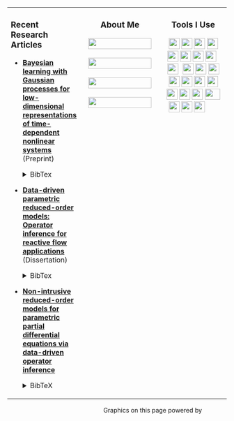 <table cellspacing="0" cellpadding="0"><tr><td valign="top">

### Recent Research Articles

- [**Bayesian learning with Gaussian processes for low-dimensional representations of time-dependent nonlinear systems**](https://arxiv.org/abs/2408.03455) (Preprint)<details><summary>BibTex</summary><pre>
@misc{mcquarrie2024gpbayesopinf,
    title = {Bayesian learning with {G}aussian processes for low-dimensional representations of time-dependent nonlinear systems}, 
    author = {Shane A. McQuarrie and Anirban Chaudhuri and Karen E. Willcox and Mengwu Guo},
    year = {2024},
    eprint = {2408.03455},
    archivePrefix = {arXiv},
}
</pre></details>

- [**Data-driven parametric reduced-order models: Operator inference for reactive flow applications**](https://doi.org/10.26153/tsw/50172) (Dissertation)<details><summary>BibTex</summary><pre>
@phdthesis{mcquarrie2023thesis,
    title = {Data-driven parametric reduced-order models: {O}perator inference for reactive flow applications},
    author = {Shane A. McQuarrie},
    year = {2023},
    doi = {10.26153/tsw/50172},
    school = {The University of Texas at Austin},
}
</pre></details>

- [**Non-intrusive reduced-order models for parametric partial differential equations via data-driven operator inference**](https://epubs.siam.org/doi/full/10.1137/21M1452810)<details><summary>BibTeX</summary><pre>
@article{mcquarrie2023popinf,
    title = {Non-intrusive reduced-order models for parametric partial differential equations via data-driven operator inference},
    author = {McQuarrie, Shane A. and Khodabakhshi, Parisa and Willcox, Karen E.},
    journal = {SIAM Journal on Scientific Computing},
    volume = {45},
    number = {4},
    pages = {A1917-A1946},
    year = {2023},
    doi = {10.1137/21M1452810},
}
</pre></details>

</td><td align="center" valign="top" width="180">

### About Me

<p align="center">
    <a href="https://github.com/shanemcq18/shanemcq18/raw/main/cv/ShaneMcQuarrieCV.pdf"><img src="https://img.shields.io/badge/Curriculum%20Vitae-005A2B.svg?style=flat-square&logo=read-the-docs&logoColor=white" height="25" width="145"/></a>
    <br></br>
    <a href="https://scholar.google.com/citations?user=qQ6JDJ4AAAAJ"><img src="https://img.shields.io/badge/Google%20Scholar-4285F4.svg?style=flat-square&logo=google-scholar&logoColor=white" height="25" width="145"/></a>
    <br></br>
    <a href="https://www.linkedin.com/in/shane-mcquarrie"><img src="https://img.shields.io/badge/LinkedIn%20Profile-0077B5.svg?style=flat-square&logo=linkedin&logoColor=white" height="25" width="145"/></a>
    <br></br>
    <a href="mailto:smcquar@sandia.gov"><img src="https://img.shields.io/badge/Contact%20(Email)-D14836.svg?style=flat-square&logo=gmail&logoColor=white" height="25" width="145"/></a>
</p>

</td><td align="center" valign="top" width="190">

### Tools I Use

<p align="center">
    <a href="https://www.python.org/"><img src="https://img.shields.io/badge/-3776AB.svg?style=flat-square&logo=python&logoColor=white&logoWidth=0" height="25"/></a>
    <a href="https://en.wikipedia.org/wiki/Unix_shell"><img src="https://img.shields.io/badge/-4EAA25.svg?style=flat-square&logo=gnu-bash&logoColor=white" height="25"/></a>
    <a href="https://www.latex-project.org/"><img src="https://img.shields.io/badge/-008080.svg?style=flat-square&logo=latex&logoColor=white" height="25"/></a>
    <a href="https://guides.github.com/features/mastering-markdown/"><img src="https://img.shields.io/badge/-000000.svg?style=flat-square&logo=markdown&logoColor=white" height="25"/></a>
    <a href="https://git-scm.com/"><img src="https://img.shields.io/badge/-F05032.svg?style=flat-square&logo=git&logoColor=white" height="25"/></a>
    <a href="https://github.com/"><img src="https://img.shields.io/badge/-181717.svg?style=flat-square&logo=github&logoColor=white" height="25"/></a>
    <a href="https://slack.com/"><img src="https://img.shields.io/badge/-4A154B.svg?style=flat-square&logo=slack&logoColor=white" height="25"/></a>
    <a href="https://zoom.us"><img src="https://img.shields.io/badge/-2D8CFF.svg?style=flat-square&logo=zoom&logoColor=white" height="25"/></a>
    <a href="https://code.visualstudio.com/"><img src="https://img.shields.io/badge/-FFFFFF.svg?style=flat-square" height="25" width="2"/></a>
    <a href="https://code.visualstudio.com/"><img src="https://code.visualstudio.com/assets/images/code-stable.png" height="25"/></a>
    <a href="https://code.visualstudio.com/"><img src="https://img.shields.io/badge/-FFFFFF.svg?style=flat-square" height="25" width="2"/></a>
    <a href="https://jupyter.org/"><img src="https://img.shields.io/badge/-F37626.svg?style=flat-square&logo=jupyter&logoColor=white" height="25"/></a>
    <a href="https://www.overleaf.com/"><img src="https://img.shields.io/badge/-47A141.svg?style=flat-square&logo=overleaf&logoColor=white" height="25"/></a>
    <!-- <a href="https://www.microsoft.com/en-us/microsoft-365/powerpoint"><img src="https://img.shields.io/badge/-B7472A.svg?style=flat-square&logo=microsoft-powerpoint&logoColor=white" height="25"/></a> -->
    <a href="https://www.apple.com/"><img src="https://img.shields.io/badge/-999999.svg?style=flat-square&logo=apple&logoColor=white" height="25"/></a>
    <!-- <a href="https://www.linux.org/"><img src="https://img.shields.io/badge/-FCC624.svg?style=flat-square&logo=linux&logoColor=black" height="25"/></a> -->
    <a href="https://www.google.com/chrome/"><img src="https://img.shields.io/badge/-4285F4.svg?style=flat-square&logo=google-chrome&logoColor=white" height="25"/></a>
    <!-- <a href="https://www.apple.com/safari/"><img src="https://img.shields.io/badge/-000000.svg?style=flat-square&logo=safari&logoColor=white" height="25"/></a> -->
    <a href="https://github.com/features/actions"><img src="https://img.shields.io/badge/-2088FF.svg?style=flat-square&logo=github-actions&logoColor=white" height="25"/></a>
    <a href="https://drive.google.com"><img src="https://img.shields.io/badge/-4285F4.svg?style=flat-square&logo=google-drive&logoColor=white" height="25"/></a>
    <a href="https://www.youtube.com/"><img src="https://img.shields.io/badge/-FF0000.svg?style=flat-square&logo=youtube&logoColor=white" height="25"/></a>
    <a href="https://stackexchange.com/"><img src="https://img.shields.io/badge/-1E5397.svg?style=flat-square&logo=stack-exchange&logoColor=white" height="25"/></a>
    <a href="https://stackoverflow.com/"><img src="https://img.shields.io/badge/-FE7A16.svg?style=flat-square&logo=stack-overflow&logoColor=white" height="25"/></a>
    <a href="https://github.com/features/copilot"><img src="https://img.shields.io/badge/-181717?style=flat-square&logo=github-copilot&logoColor=white" height="25"/></a>
    <!-- <a href="https://www.anaconda.com/"><img src="https://img.shields.io/badge/-42B029.svg?&style=flat-square&logo=anaconda&logoColor=white" height="25"/></a> -->
    <!-- <a href="https://pandas.pydata.org/"><img src="https://img.shields.io/badge/-150458.svg?style=flat-square&logo=pandas&logoColor=white" height="25"/></a> -->
    <a href="https://chatgpt.com/"><img src="https://upload.wikimedia.org/wikipedia/commons/thumb/0/04/ChatGPT_logo.svg/1024px-ChatGPT_logo.svg.png" height="25" width="35"/></a>
    <a href="https://numpy.org/"><img src="https://raw.githubusercontent.com/numpy/numpy/main/branding/logo/logomark/numpylogoicon.svg" height="25" width="25"/></a>
    <a href="https://scipy.org/"><img src="https://scipy.org/images/logo.svg" height="25" width="25"/></a>
    <a href="https://matplotlib.org/"><img src="https://github.com/shanemcq18/shanemcq18/raw/main/img/matplotlib-logo.svg" height="25" width="25"/></a>
    <a href="https://scikit-learn.org/stable/"><img src="https://github.com/scikit-learn/scikit-learn/raw/main/doc/images/scikit-learn-logo-notext.png" height="13" width="25"/></a>
    <!-- <a href="https://black.readthedocs.io/en/stable/"><img src="https://github.com/psf/black/raw/main/docs/_static/logo2-readme.png" height="25"/></a> -->
</p>

</td></tr></table>

<p align="right">
    Graphics on this page powered by
    <a href="https://bfy.tw/Ox8q"><img src="https://img.shields.io/badge/Google%20Search-4285F4.svg?style=flat-square&logo=google&logoColor=white" height="15"/></a>
    <a href="https://shields.io/"><img src="https://img.shields.io/badge/Shields-IO-green.svg?style=flat-square&logo=none" height="15"/></a>
    <a href="https://simpleicons.org/"><img src="https://img.shields.io/badge/Simple%20Icons-111111.svg?style=flat-square&logo=simple-icons&logoColor=white" height="15"/></a>
</p>
